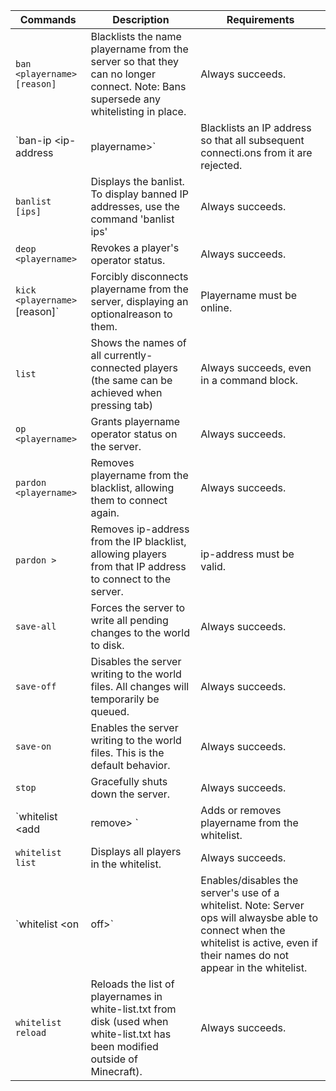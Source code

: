 | Commands        | Description           | Requirements  |
| ------------- |-------------| -----|
| `ban <playername> [reason]`     | Blacklists the name playername from the server so that they can no longer connect. Note: Bans supersede any whitelisting in place. | Always succeeds. |
| `ban-ip <ip-address | playername>`     | Blacklists an IP address so that all subsequent connecti.ons from it are rejected. | ip-address must be valid orplayername must be online. |
| `banlist [ips]` | Displays the banlist. To display banned IP addresses, use the command 'banlist ips' | Always succeeds. |
| `deop <playername>` | Revokes a player's operator status. | Always succeeds. |
| `kick <playername>` [reason]` | Forcibly disconnects playername from the server, displaying an optionalreason to them. | Playername must be online. |
| `list` | Shows the names of all currently-connected players (the same can be achieved when pressing tab) | Always succeeds, even in a command block. |
| `op <playername>` | Grants playername operator status on the server.	 | Always succeeds. |
| `pardon <playername>` | Removes playername from the blacklist, allowing them to connect again.	 | Always succeeds. |
| `pardon >` | Removes ip-address from the IP blacklist, allowing players from that IP address to connect to the server.	 | ip-address must be valid. |
| `save-all` | Forces the server to write all pending changes to the world to disk.	 | Always succeeds. |
| `save-off` | Disables the server writing to the world files. All changes will temporarily be queued.	 | Always succeeds.|
| `save-on` | Enables the server writing to the world files. This is the default behavior.	  | Always succeeds.|
| `stop` | Gracefully shuts down the server.	 | Always succeeds.|
| `whitelist <add | remove> <playername>` | Adds or removes playername from the whitelist.	 | Always succeeds.|
| `whitelist list` | Displays all players in the whitelist. | Always succeeds.|
| `whitelist <on | off>` | Enables/disables the server's use of a whitelist. Note: Server ops will alwaysbe able to connect when the whitelist is active, even if their names do not appear in the whitelist. | Always succeeds.|
| `whitelist reload` | Reloads the list of playernames in white-list.txt from disk (used when white-list.txt has been modified outside of Minecraft).	 | Always succeeds.|
